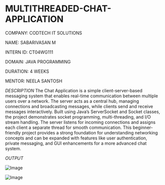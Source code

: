 # MULTITHREADED-CHAT-APPLICATION

COMPANY: CODTECH IT SOLUTIONS

NAME: SABARIVASAN M

INTERN ID: CT04WG111

DOMAIN: JAVA PROGRAMMING

DURATION: 4 WEEKS

MENTOR: NEELA SANTOSH


*DESCRIPTION*
The Chat Application is a simple client-server-based messaging system that enables real-time communication between multiple users over a network. The server acts as a central hub, managing connections and broadcasting messages, while clients send and receive messages interactively. Built using Java’s ServerSocket and Socket classes, the project demonstrates socket programming, multi-threading, and I/O stream handling. The server listens for incoming connections and assigns each client a separate thread for smooth communication. This beginner-friendly project provides a strong foundation for understanding networking concepts and can be expanded with features like user authentication, private messaging, and GUI enhancements for a more advanced chat system.

*OUTPUT*

![Image](https://github.com/user-attachments/assets/c33ae379-4655-4199-8f0e-07c61508198d)

![Image](https://github.com/user-attachments/assets/4766be98-e35c-4a9b-a293-9c73e7bf31f2)
